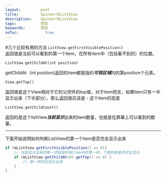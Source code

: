 ```yaml
---
layout:         post
title:          Spinner与ListView
description:    Spinner与ListView
tags:           项目
keywords:       项目
noToc: 			  true
---
```



#几个比较有用的方法
`ListView.getFirstVisiblePosition()`    
返回值是当前可以看到的第一个item，在所有item中（包括看不到的）的位置。

`ListView.getChildAt(int position)`    

getChildAt（int position)返回的item都是指的***可视区域***内的第position个元素。

`View.getTop()`    

返回值是这个View相对于它的父控件的top值，对于item而言，如果item只有一半显示出来（下半部分），那么返回值应该是 - 这个item的高度

`ListView.getChildCount()`    

返回的是这个listView***当前显示***出来的item数量，也就是在屏幕上可以看到的数量。



----

下面开始说明如何判断ListView的第一个item是否完全显示出来

```Java
if (mListView.getFirstVisiblePosition() == 0){  
    // 当前显示出来的第一项就是所有item中的第一项，下面判断是否完全显示  
    if (mListView.getChildAt(0).getTop() >= 0) {  
        // 第一项完全显示出来  
    }  
}  
```

